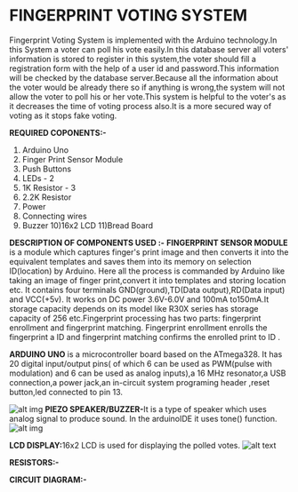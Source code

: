 <h1>FINGERPRINT VOTING SYSTEM</h1>

Fingerprint Voting System is implemented with the Arduino technology.In this System a voter can poll his vote easily.In this database server all voters' information is stored to register in this system,the voter should fill a registration form with the help of a user id and password.This information will be checked by the database server.Because all the information about the voter would be already there so if anything is wrong,the system will not allow the voter to poll his or her vote.This system is helpful to the voter's as it decreases the time of voting process also.It is a more secured way of voting as it stops fake voting.

<strong>REQUIRED COPONENTS:-</strong>

1) Arduino Uno 
2) Finger Print Sensor Module
3) Push Buttons
4) LEDs - 2
5) 1K Resistor - 3
6) 2.2K Resistor
7) Power
8) Connecting wires
9) Buzzer
10)16x2 LCD
11)Bread Board

<strong>DESCRIPTION OF COMPONENTS USED :-</strong>
<strong>FINGERPRINT SENSOR MODULE</strong> is a module which captures finger's print image and then converts it into the equivalent templates and saves them into its memory on selection ID(location) by Arduino. Here all the process is commanded by Arduino like taking an image of finger print,convert it into templates and storing location etc. It contains four terminals GND(ground),TD(Data output),RD(Data input) and VCC(+5v).
It works on DC power 3.6V-6.0V and 100mA to150mA.It storage capacity depends on its model like R30X series has storage capacity of 256 etc.Fingerprint processing has two parts: fingerprint enrollment and fingerprint matching. Fingerprint enrollment enrolls the fingerprint a ID and fingerprint matching confirms the enrolled print to ID .





<strong>ARDUINO UNO</strong> is a microcontroller board based on the ATmega328. It has 20 digital input/output pins( of which 6 can be used as PWM(pulse with modulation) and 6 can be used as analog inputs),a 16 MHz resonator,a USB connection,a power jack,an in-circuit system programing header ,reset button,led connected to pin 13.

![alt img](https://github.com/iiituece18212/Projects-Fest-2019/blob/master/Finger-print-BasedVoting/photo.jpg)
<strong>PIEZO SPEAKER/BUZZER-</strong>It is a type of speaker which uses analog signal to produce sound. In the arduinoIDE it uses tone() function.
![alt img](https://github.com/iiituece18212/Projects-Fest-2019/blob/master/Finger-print-BasedVoting/buzzer.jpg)

<strong>LCD DISPLAY:</strong>16x2 LCD is used for displaying the polled votes.
![alt text](https://github.com/iiituece18212/Projects-Fest-2019/blob/master/Finger-print-BasedVoting/16x2-lcd-display.jpg)

<strong>RESISTORS:-</strong>

<strong>CIRCUIT DIAGRAM:-</strong>
